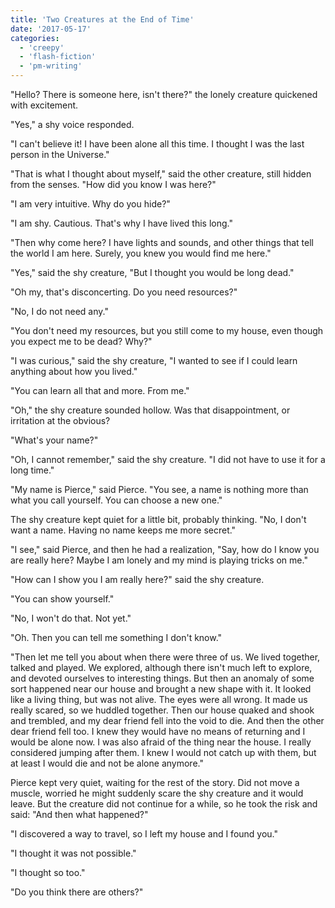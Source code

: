```yaml
---
title: 'Two Creatures at the End of Time'
date: '2017-05-17'
categories:
  - 'creepy'
  - 'flash-fiction'
  - 'pm-writing'
---
```


"Hello? There is someone here, isn't there?" the lonely creature quickened with
excitement.

<!-- truncate -->


"Yes," a shy voice responded.

"I can't believe it! I have been alone all this time. I thought I was the last
person in the Universe."

"That is what I thought about myself," said the other creature, still hidden
from the senses. "How did you know I was here?"

"I am very intuitive. Why do you hide?"

"I am shy. Cautious. That's why I have lived this long."

"Then why come here? I have lights and sounds, and other things that tell the
world I am here. Surely, you knew you would find me here."

"Yes," said the shy creature, "But I thought you would be long dead."

"Oh my, that's disconcerting. Do you need resources?"

"No, I do not need any."

"You don't need my resources, but you still come to my house, even though you
expect me to be dead? Why?"

"I was curious," said the shy creature, "I wanted to see if I could learn
anything about how you lived."

"You can learn all that and more. From me."

"Oh," the shy creature sounded hollow. Was that disappointment, or irritation at
the obvious?

"What's your name?"

"Oh, I cannot remember," said the shy creature. "I did not have to use it for a
long time."

"My name is Pierce," said Pierce. "You see, a name is nothing more than what you
call yourself. You can choose a new one."

The shy creature kept quiet for a little bit, probably thinking. "No, I don't
want a name. Having no name keeps me more secret."

"I see," said Pierce, and then he had a realization, "Say, how do I know you are
really here? Maybe I am lonely and my mind is playing tricks on me."

"How can I show you I am really here?" said the shy creature.

"You can show yourself."

"No, I won't do that. Not yet."

"Oh. Then you can tell me something I don't know."

"Then let me tell you about when there were three of us. We lived together,
talked and played. We explored, although there isn't much left to explore, and
devoted ourselves to interesting things. But then an anomaly of some sort
happened near our house and brought a new shape with it. It looked like a living
thing, but was not alive. The eyes were all wrong. It made us really scared, so
we huddled together. Then our house quaked and shook and trembled, and my dear
friend fell into the void to die. And then the other dear friend fell too. I
knew they would have no means of returning and I would be alone now. I was also
afraid of the thing near the house. I really considered jumping after them. I
knew I would not catch up with them, but at least I would die and not be alone
anymore."

Pierce kept very quiet, waiting for the rest of the story. Did not move a
muscle, worried he might suddenly scare the shy creature and it would leave. But
the creature did not continue for a while, so he took the risk and said: "And
then what happened?"

"I discovered a way to travel, so I left my house and I found you."

"I thought it was not possible."

"I thought so too."

"Do you think there are others?"
